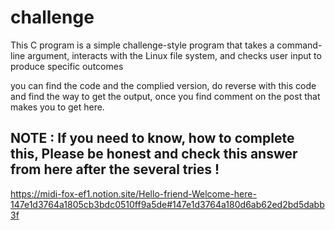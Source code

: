 # challenge
This C program is a simple challenge-style program that takes a command-line argument, interacts with the Linux file system, and checks user input to produce specific outcomes

you can find the code and the complied version, do reverse with this code and find the way to get the output, once you find comment on the post that makes you to get here.

## NOTE : If you need to know, how to complete this, Please be honest and check this answer from here after the several tries ! 

https://midi-fox-ef1.notion.site/Hello-friend-Welcome-here-147e1d3764a1805cb3bdc0510ff9a5de#147e1d3764a180d6ab62ed2bd5dabb3f
